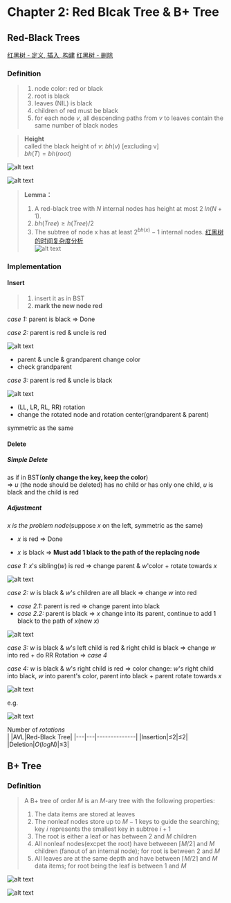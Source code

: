 # Chapter 2: Red Blcak Tree & B+ Tree

## Red-Black Trees

[红黑树 - 定义, 插入, 构建](https://www.bilibili.com/video/BV1Xm421x7Lg/?spm_id_from=333.788&vd_source=14ad5ada89d0491ad8ab06103ead6ad6)
[红黑树 - 删除](https://www.bilibili.com/video/BV16m421u7Tb/?spm_id_from=333.788&vd_source=14ad5ada89d0491ad8ab06103ead6ad6)

### Definition

>1. node color: red or black  
>2. root is black  
>3. leaves (NIL) is black  
>4. children of red must be black  
>5. for each node $v$, all descending paths from $v$ to leaves contain the same number of black nodes  

>**Height**   
>called the black height of $v$: $bh(v)$ [excluding v]  
>$bh(T) = bh(root)$  

![alt text](image.png)  

![alt text](image-1.png)  

>**Lemma：**  
>1. A red-black tree with $N$ internal nodes has height at most $2\;ln(N + 1)$.  
>2. $bh(Tree) \geq h(Tree) / 2$  
>3. The subtree of node x has at least $2^{bh(x)} - 1$ internal nodes.
[红黑树的时间复杂度分析](https://blog.csdn.net/l_o_s/article/details/105703296?ops_request_misc=&request_id=&biz_id=102&utm_term=%E7%BA%A2%E9%BB%91%E6%A0%91%E6%97%B6%E9%97%B4%E5%A4%8D%E6%9D%82%E5%BA%A6&utm_medium=distribute.pc_search_result.none-task-blog-2~all~sobaiduweb~default-7-105703296.142^v100^pc_search_result_base8&spm=1018.2226.3001.4187)  
>![alt text](image-31.png)  

### Implementation

#### Insert

>1. insert it as in BST  
>2. **mark the new node red**  

*case 1:* parent is black $\Rightarrow$ Done  

*case 2:* parent is red & uncle is red  

![alt text](image-4.png)  
- parent & uncle & grandparent change color  
- check grandparent  

*case 3:* parent is red & uncle is black  

![alt text](image-6.png)

- (LL, LR, RL, RR) rotation  
- change the rotated node and rotation center(grandparent & parent)  

symmetric as the same  

#### Delete

##### Simple Delete
as if in BST(**only change the key, keep the color**)  
$\Rightarrow$ $u$ (the node should be deleted) has no child or has only one child, $u$ is black and the child is red 

##### Adjustment  

*$x$ is the problem node*(suppose $x$ on the left, symmetric as the same)

- $x$ is red $\Rightarrow$ Done  

- $x$ is black $\Rightarrow$ **Must add 1 black to the path of the replacing node**  

*case 1:* $x$'s sibling($w$) is red $\Rightarrow$ change parent & $w$'color + rotate towards $x$  

![alt text](image-32.png)  

*case 2:* $w$ is black & $w$'s children are all black $\Rightarrow$ change $w$ into red  
- *case 2.1:* parent is red $\Rightarrow$ change parent into black  
- *case 2.2:* parent is black $\Rightarrow$ $x$ change into its parent, continue to add 1 black to the path of $x$(new $x$)  

![alt text](image-33.png)  
  
*case 3:* $w$ is black & $w$'s left child is red & right child is black $\Rightarrow$ change $w$ into red + do RR Rotation $\Rightarrow$ *case 4*  

*case 4:* $w$ is black & $w$'s right child is red $\Rightarrow$ color change: $w$'s right child into black, $w$ into parent's color, parent into black + parent rotate towards $x$  

![alt text](image-34.png)  

e.g.  

![alt text](image-35.png)  

Number of *rotations*  
|   |AVL|Red-Black Tree|
|---|---|--------------|
|Insertion|$\leq$2|$\leq$2|
|Deletion|$O(logN)$|$\leq$3|

## B+ Tree

### Definition

>A B+ tree of order $M$ is an $M$-ary tree with the following properties:  
>  
>1. The data items are stored at leaves  
>2. The nonleaf nodes store up to $M - 1$ keys to guide the searching; key $i$ represents the smallest key in subtree $i + 1$  
>3. The root is either a leaf or has between $2$ and $M$ children  
>4. All nonleaf nodes(excpet the root) have betweeen $\lceil M / 2 \rceil$ and $M$ children (fanout of an internal node); for root is between $2$ and $M$  
>5. All leaves are at the same depth and have between $\lceil M / 2 \rceil$ and $M$ data items; for root being the leaf is between $1$ and $M$  

![alt text](image-30.png)  

![alt text](image-11.png)  
